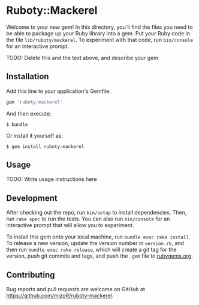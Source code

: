 # Ruboty::Mackerel

Welcome to your new gem! In this directory, you'll find the files you need to be able to package up your Ruby library into a gem. Put your Ruby code in the file `lib/ruboty/mackerel`. To experiment with that code, run `bin/console` for an interactive prompt.

TODO: Delete this and the text above, and describe your gem

## Installation

Add this line to your application's Gemfile:

```ruby
gem 'ruboty-mackerel'
```

And then execute:

    $ bundle

Or install it yourself as:

    $ gem install ruboty-mackerel

## Usage

TODO: Write usage instructions here

## Development

After checking out the repo, run `bin/setup` to install dependencies. Then, run `rake spec` to run the tests. You can also run `bin/console` for an interactive prompt that will allow you to experiment.

To install this gem onto your local machine, run `bundle exec rake install`. To release a new version, update the version number in `version.rb`, and then run `bundle exec rake release`, which will create a git tag for the version, push git commits and tags, and push the `.gem` file to [rubygems.org](https://rubygems.org).

## Contributing

Bug reports and pull requests are welcome on GitHub at https://github.com/mizoR/ruboty-mackerel.

